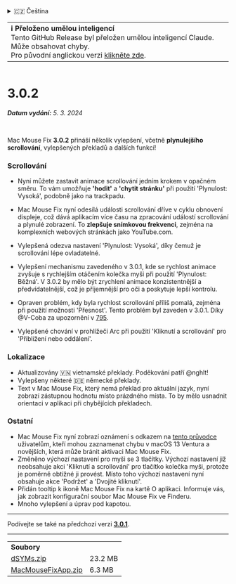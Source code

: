 <details>
<summary>🇨🇿 Čeština</summary>

[🇬🇧 English (GitHub Release)](https://github.com/noah-nuebling/mac-mouse-fix/releases/tag/3.0.2)\
[🇦🇩 Català](https://redirect.macmousefix.com/?target=mmf-release&tag=3.0.2&locale=ca)\
[🇩🇪 Deutsch](https://redirect.macmousefix.com/?target=mmf-release&tag=3.0.2&locale=de)\
[🇪🇸 Español](https://redirect.macmousefix.com/?target=mmf-release&tag=3.0.2&locale=es)\
[🇫🇷 Français](https://redirect.macmousefix.com/?target=mmf-release&tag=3.0.2&locale=fr)\
[🇮🇩 Indonesia](https://redirect.macmousefix.com/?target=mmf-release&tag=3.0.2&locale=id)\
[🇮🇹 Italiano](https://redirect.macmousefix.com/?target=mmf-release&tag=3.0.2&locale=it)\
[🇭🇺 Magyar](https://redirect.macmousefix.com/?target=mmf-release&tag=3.0.2&locale=hu)\
[🇳🇱 Nederlands](https://redirect.macmousefix.com/?target=mmf-release&tag=3.0.2&locale=nl)\
[🇵🇱 Polski](https://redirect.macmousefix.com/?target=mmf-release&tag=3.0.2&locale=pl)\
[🇧🇷 Português (Brasil)](https://redirect.macmousefix.com/?target=mmf-release&tag=3.0.2&locale=pt-BR)\
[🇵🇹 Português (Portugal)](https://redirect.macmousefix.com/?target=mmf-release&tag=3.0.2&locale=pt-PT)\
[🇷🇴 Română](https://redirect.macmousefix.com/?target=mmf-release&tag=3.0.2&locale=ro)\
[🇸🇪 Svenska](https://redirect.macmousefix.com/?target=mmf-release&tag=3.0.2&locale=sv)\
[🇻🇳 Tiếng Việt](https://redirect.macmousefix.com/?target=mmf-release&tag=3.0.2&locale=vi)\
[🇹🇷 Türkçe](https://redirect.macmousefix.com/?target=mmf-release&tag=3.0.2&locale=tr)\
**🇨🇿 Čeština**\
[🇬🇷 Ελληνικά](https://redirect.macmousefix.com/?target=mmf-release&tag=3.0.2&locale=el)\
[🇷🇺 Русский](https://redirect.macmousefix.com/?target=mmf-release&tag=3.0.2&locale=ru)\
[🇺🇦 Українська](https://redirect.macmousefix.com/?target=mmf-release&tag=3.0.2&locale=uk)\
[🇮🇱 עברית](https://redirect.macmousefix.com/?target=mmf-release&tag=3.0.2&locale=he)\
[🇸🇦 العربية](https://redirect.macmousefix.com/?target=mmf-release&tag=3.0.2&locale=ar)\
[🇮🇳 हिन्दी](https://redirect.macmousefix.com/?target=mmf-release&tag=3.0.2&locale=hi)\
[🇹🇭 ไทย](https://redirect.macmousefix.com/?target=mmf-release&tag=3.0.2&locale=th)\
[🇨🇳 中文 (简体)](https://redirect.macmousefix.com/?target=mmf-release&tag=3.0.2&locale=zh-Hans)\
[🇨🇳 中文 (繁體)](https://redirect.macmousefix.com/?target=mmf-release&tag=3.0.2&locale=zh-Hant)\
[🇭🇰 中文（香港)](https://redirect.macmousefix.com/?target=mmf-release&tag=3.0.2&locale=zh-HK)\
[🇯🇵 日本語](https://redirect.macmousefix.com/?target=mmf-release&tag=3.0.2&locale=ja)\
[🇰🇷 한국어](https://redirect.macmousefix.com/?target=mmf-release&tag=3.0.2&locale=ko)\
[Help translate Mac Mouse Fix to different languages!](https://github.com/noah-nuebling/mac-mouse-fix/discussions/731)
</details>
<table align=><td>
<b>ℹ️ Přeloženo umělou inteligencí</b><br>
Tento GitHub Release byl přeložen umělou inteligencí Claude. Může obsahovat chyby.<br>
Pro původní anglickou verzi <a href="https://github.com/noah-nuebling/mac-mouse-fix/releases/tag/3.0.2">klikněte zde</a>.
</td></table>

<table></table>

# 3.0.2
***Datum vydání:** 5. 3. 2024*

<br>

Mac Mouse Fix **3.0.2** přináší několik vylepšení, včetně **plynulejšího scrollování**, vylepšených překladů a dalších funkcí!

### Scrollování

- Nyní můžete zastavit animace scrollování jedním krokem v opačném směru. To vám umožňuje **'hodit'** a **'chytit stránku'** při použití 'Plynulost: Vysoká', podobně jako na trackpadu.
- Mac Mouse Fix nyní odesílá události scrollování dříve v cyklu obnovení displeje, což dává aplikacím více času na zpracování událostí scrollování a plynulé zobrazení. To **zlepšuje snímkovou frekvenci**, zejména na komplexních webových stránkách jako YouTube.com.
- Vylepšená odezva nastavení 'Plynulost: Vysoká', díky čemuž je scrollování lépe ovladatelné.
- Vylepšení mechanismu zavedeného v 3.0.1, kde se rychlost animace zvyšuje s rychlejším otáčením kolečka myši při použití 'Plynulost: Běžná'. V 3.0.2 by mělo být zrychlení animace konzistentnější a předvídatelnější, což je příjemnější pro oči a poskytuje lepší kontrolu.
- Opraven problém, kdy byla rychlost scrollování příliš pomalá, zejména při použití možnosti 'Přesnost'. Tento problém byl zaveden v 3.0.1. Díky @V-Coba za upozornění v [795](https://github.com/noah-nuebling/mac-mouse-fix/issues/795).
    
- Vylepšené chování v prohlížeči Arc při použití 'Kliknutí a scrollování' pro 'Přiblížení nebo oddálení'.

### Lokalizace

- Aktualizovány 🇻🇳 vietnamské překlady. Poděkování patří @nghlt!
- Vylepšeny některé 🇩🇪 německé překlady.
- Text v Mac Mouse Fix, který nemá překlad pro aktuální jazyk, nyní zobrazí zástupnou hodnotu místo prázdného místa. To by mělo usnadnit orientaci v aplikaci při chybějících překladech.

### Ostatní

- Mac Mouse Fix nyní zobrazí oznámení s odkazem na [tento průvodce](https://github.com/noah-nuebling/mac-mouse-fix/discussions/861) uživatelům, kteří mohou zaznamenat chybu v macOS 13 Ventura a novějších, která může bránit aktivaci Mac Mouse Fix.
- Změněno výchozí nastavení pro myši se 3 tlačítky. Výchozí nastavení již neobsahuje akci 'Kliknutí a scrollování' pro tlačítko kolečka myši, protože je poměrně obtížné ji provést. Místo toho výchozí nastavení nyní obsahuje akce 'Podržet' a 'Dvojité kliknutí'.
- Přidán tooltip k ikoně Mac Mouse Fix na kartě O aplikaci. Informuje vás, jak zobrazit konfigurační soubor Mac Mouse Fix ve Finderu.
- Mnoho vylepšení a úprav pod kapotou.

---

Podívejte se také na předchozí verzi [**3.0.1**](https://redirect.macmousefix.com/?target=mmf-release&tag=3.0.1&locale=cs).

---

<table align="start">
<tr>
    <td colspan=2>
        <b>Soubory</b>
    </td>
</tr>
<tr>
    <td><a href="https://github.com/noah-nuebling/mac-mouse-fix/releases/download/3.0.2/dSYMs.zip">dSYMs.zip</a></td>
    <td>23.2 MB</td>
</tr>
<tr>
    <td><a href="https://github.com/noah-nuebling/mac-mouse-fix/releases/download/3.0.2/MacMouseFixApp.zip">MacMouseFixApp.zip</a></td>
    <td>6.3 MB</td>
</tr>
</table>